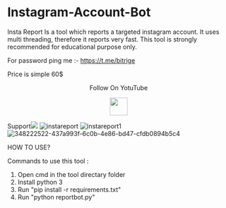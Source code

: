 # Instagram-Account-Bot
Insta Report Is a tool which reports a targeted instagram account. 
It uses multi threading, therefore it reports very fast. 
This tool is strongly recommended for educational purpose only.

For password ping me :- https://t.me/bitrige

Price is simple 60$

<p align="center">
  Follow On YotuTube
</p>
<p align="center">
  <a href="https://www.youtube.com/watch?v=s-z1Yhs8usQ">
    <img src="https://www.iconsdb.com/icons/preview/red/youtube-4-xxl.png" width="40" height="40">
  </a>
</p>

Support</h3><a href="https://t.me/"><img src="https://img.shields.io/badge/Contact%20Owner-red.svg?logo=Telegram"></a>
![instareport](https://github.com/user-attachments/assets/50627fec-394e-44df-9961-618640a213c5)
![instareport1](https://github.com/user-attachments/assets/1e96c127-5a37-4213-b421-ea4b1c9ceb17)
![348222522-437a993f-6c0b-4e86-bd47-cfdb0894b5c4](https://github.com/user-attachments/assets/aa075433-363e-47c8-8658-77541343af9a)

HOW TO USE?

Commands to use this tool : 

1. Open cmd in the tool directary folder
2. Install python 3
3. Run "pip install -r requirements.txt"
4. Run "python reportbot.py"

